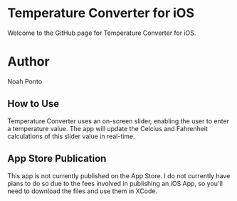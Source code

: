 # Temperature Converter for iOS


Welcome to the GitHub page for Temperature Converter for iOS. 


# Author

Noah Ponto


## How to Use

Temperature Converter uses an on-screen slider, enabling the user to enter a temperature value. The app will update the Celcius and Fahrenheit calculations of this slider value in real-time.

## App Store Publication

This app is not currently published on the App Store. I do not currently have plans to do so due to the fees involved in publishing an iOS App, so you'll need to download the files and use them in XCode.
